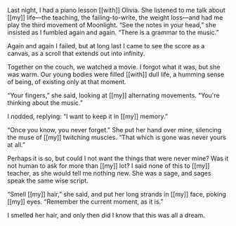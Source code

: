 Last night, I had a piano lesson [[with]] Olivia. She listened to me talk about [[my]] life—the teaching, the failing-to-write, the weight loss—and had me play the third movement of Moonlight. “See the notes in your head,” she insisted as I fumbled again and again. “There is a grammar to the music.”

Again and again I failed, but at long last I came to see the score as a canvas, as a scroll that extends out into infinity.

Together on the couch, we watched a movie. I forgot what it was, but she was warm. Our young bodies were filled [[with]] dull life, a humming sense of being, of existing only at that moment.

“Your fingers,” she said, looking at [[my]] alternating movements. “You're thinking about the music.”

I nodded, replying: “I want to keep it in [[my]] memory.”

“Once you know, you never forget.” She put her hand over mine, silencing the muse of [[my]] twitching muscles. “That which is gone was never yours at all.”

Perhaps it is so, but could I not want the things that were never mine? Was it not human to ask for more than [[my]] lot? I said none of this to [[my]] teacher, as she would tell me nothing new. She was a sage, and sages speak the same wise script.

“Smell [[my]] hair,” she said, and put her long strands in [[my]] face, poking [[my]] eyes. “Remember the current moment, as it is.”

I smelled her hair, and only then did I know that this was all a dream.